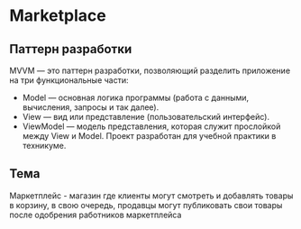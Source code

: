 # Marketplace

Паттерн разработки
--------------------------
MVVM — это паттерн разработки, позволяющий разделить приложение на три функциональные части:
  - Model — основная логика программы (работа с данными, вычисления, запросы и так далее).
  - View — вид или представление (пользовательский интерфейс).
  - ViewModel — модель представления, которая служит прослойкой между View и Model.
Проект разработан для учебной практики в техникуме.

Тема
--------------------------
Маркетплейс - магазин где клиенты могут смотреть и добавлять товары в корзину, в свою очередь, продавцы могут публиковать свои товары после одобрения работников маркетплейса 

